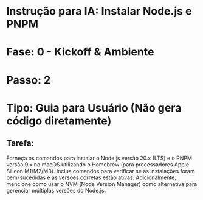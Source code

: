 # Instrução para IA: Instalar Node.js e PNPM
# Fase: 0 - Kickoff & Ambiente
# Passo: 2
# Tipo: Guia para Usuário (Não gera código diretamente)

## Tarefa:
Forneça os comandos para instalar o Node.js versão 20.x (LTS) e o PNPM versão 9.x no macOS utilizando o Homebrew (para processadores Apple Silicon M1/M2/M3). Inclua comandos para verificar se as instalações foram bem-sucedidas e as versões corretas estão ativas. Adicionalmente, mencione como usar o NVM (Node Version Manager) como alternativa para gerenciar múltiplas versões do Node.js.